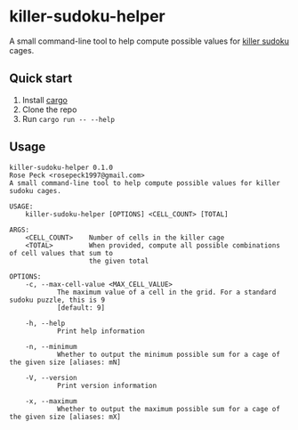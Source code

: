# killer-sudoku-helper
A small command-line tool to help compute possible values for [killer sudoku](https://en.wikipedia.org/wiki/Killer_sudoku#Rules) cages.

## Quick start
1. Install [cargo](https://doc.rust-lang.org/cargo/getting-started/installation.html)
2. Clone the repo
3. Run `cargo run -- --help`


## Usage

```
killer-sudoku-helper 0.1.0
Rose Peck <rosepeck1997@gmail.com>
A small command-line tool to help compute possible values for killer sudoku cages.

USAGE:
    killer-sudoku-helper [OPTIONS] <CELL_COUNT> [TOTAL]

ARGS:
    <CELL_COUNT>    Number of cells in the killer cage
    <TOTAL>         When provided, compute all possible combinations of cell values that sum to
                    the given total

OPTIONS:
    -c, --max-cell-value <MAX_CELL_VALUE>
            The maximum value of a cell in the grid. For a standard sudoku puzzle, this is 9
            [default: 9]

    -h, --help
            Print help information

    -n, --minimum
            Whether to output the minimum possible sum for a cage of the given size [aliases: mN]

    -V, --version
            Print version information

    -x, --maximum
            Whether to output the maximum possible sum for a cage of the given size [aliases: mX]
```